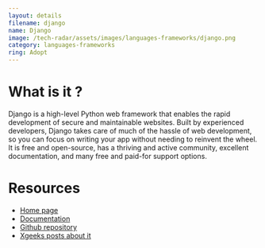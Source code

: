 ```yaml
---
layout: details
filename: django
name: Django
image: /tech-radar/assets/images/languages-frameworks/django.png
category: languages-frameworks
ring: Adopt
---
```


# What is it ?
Django is a high-level Python web framework that enables the rapid development of secure and maintainable websites. Built by experienced developers, Django takes care of much of the hassle of web development, so you can focus on writing your app without needing to reinvent the wheel. It is free and open-source, has a thriving and active community, excellent documentation, and many free and paid-for support options. 



# Resources
- [Home page](https://www.djangoproject.com/)
- [Documentation](https://docs.djangoproject.com/en/3.2/)
- [Github repository](https://github.com/django/django)
- [Xgeeks posts about it](https://medium.com/xgeeks/tagged/django)

